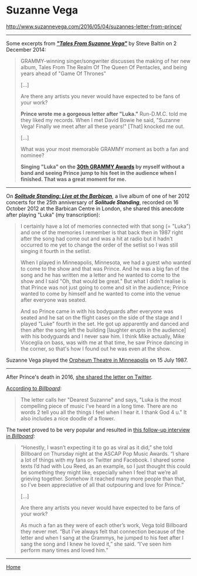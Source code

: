 
# Suzanne Vega

http://www.suzannevega.com/2016/05/04/suzannes-letter-from-prince/

----

Some excerpts from [***"Tales From Suzanne Vega"***](https://www.grammy.com/grammys/news/tales-suzanne-vega) by Steve Baltin on 2 December 2014:

> GRAMMY-winning singer/songwriter discusses the making of her new album, Tales From The Realm Of The Queen Of Pentacles, and being years ahead of "Game Of Thrones"
> 
> [...]
> 
> Are there any artists you never would have expected to be fans of your work?
> 
> **Prince wrote me a gorgeous letter after "Luka."** Run-D.M.C. told me they liked my records. When I met David Bowie he said, "Suzanne Vega! Finally we meet after all these years!" [That] knocked me out.
> 
> [...]
> 
> What was your most memorable GRAMMY moment as both a fan and nominee?
> 
> **Singing "Luka" on the [30th GRAMMY Awards](https://www.grammy.com/grammys/awards/30th-annual-grammy-awards) by myself without a band and seeing Prince jump to his feet in the audience when I finished. That was a great moment for me.**

---

On [***Solitude Standing: Live at the Barbican***](http://www.kudosrecords.co.uk/release/CLDL419/Suzanne_Vega_Solitude_Standing_Live_2012.html), a live album of one of her 2012 concerts for the 25th anniversary of ***Solitude Standing***, recorded on 16 October 2012 at the Barbican Centre in London, she shared this anecdote after playing "Luka" (my transcription):

> I certainly have a lot of memories connected with that song (= "Luka") and one of the memories I remember is that back then in 1987 right after the song had come out and was a hit at radio but it hadn't occurred to me yet to change the order of the setlist so I was still singing it fourth in the setlist.
> 
> When I played in Minneapolis, Minnesota, we had a guest who wanted to come to the show and that was Prince. And he was a big fan of the song and he has written me a letter and he wanted to come to the show and I said "Oh, that would be great." But what I didn't realise is that Prince was not just going to come and sit in the audience; Prince wanted to come by himself and he wanted to come into the venue after everyone was seated.
> 
> And so Prince came in with his bodyguards after everyone was seated and he sat on the flight cases on the side of the stage and I played "Luke" fourth in the set. He got up apparently and danced and then after the song left the building [laughter erupts in the audience] with his bodyguards and I never saw him. I think Mike actually, Mike Visceglia on bass, was with me at that time, he saw Prince dancing in the corner, so that's how I found out he was even at the show.

Suzanne Vega played the [Orpheum Theatre in Minneapolis](https://hennepintheatretrust.org/theatres/orpheum-theatre/) on 15 July 1987.

--- 

After Prince's death in 2016, [she shared the letter on Twitter](https://twitter.com/suzyv/status/724728422006554624). 

[According to *Billboard*](https://www.billboard.com/articles/news/7341897/suzanne-vega-prince-handwritten-letter-luka):

> The letter calls her "Dearest Suzanne" and says, "Luka is the most compelling piece of music I've heard in a long time. There are no words 2 tell you all the things I feel when I hear it. I thank God 4 u." It also includes a nice doodle of a flower. 

The tweet proved to be very popular and resulted in [this follow-up interview in *Billboard*](https://www.billboard.com/articles/news/7350157/suzanne-vega-prince-interview):

> “Honestly, I wasn’t expecting it to go as viral as it did,” she told Billboard on Thursday night at the ASCAP Pop Music Awards. “I share a lot of things with my fans on Twitter and Facebook. I shared some texts I’d had with Lou Reed, as an example, so I just thought this could be something they might like, especially when I feel that we’re all grieving together. Somehow it reached many more people than that, so I’ve been appreciative of all that outpouring and love for Prince.” 
> 
> [...]
> 
> Are there any artists you never would have expected to be fans of your work?
> 
> As much a fan as they were of each other’s work, Vega told Billboard they never met. “But I’ve always felt that connection because of the letter and when I sang at the Grammys, he jumped to his feet after I sang the song and I knew he loved it,” she said. “I’ve seen him perform many times and loved him.”

---

[Home](../)

